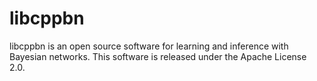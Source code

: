 # libcppbn
libcppbn is an open source software for learning and inference with Bayesian networks. This software is released under the Apache License 2.0.
